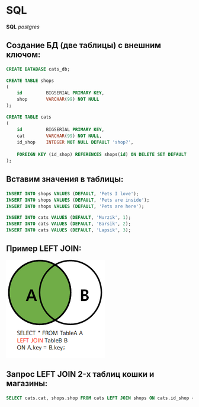 # SQL

**SQL** _postgres_

## Создание БД (две таблицы) с внешним ключом:

```sql
CREATE DATABASE cats_db;
```

```sql
CREATE TABLE shops
(
    id         BIGSERIAL PRIMARY KEY,
    shop       VARCHAR(99) NOT NULL
);
```

```sql
CREATE TABLE cats
(
    id         BIGSERIAL PRIMARY KEY,
    cat        VARCHAR(99) NOT NULL,
    id_shop    INTEGER NOT NULL DEFAULT 'shop?',

    FOREIGN KEY (id_shop) REFERENCES shops(id) ON DELETE SET DEFAULT
);
```

## Вставим значения в таблицы:

```sql
INSERT INTO shops VALUES (DEFAULT, 'Pets I love');
INSERT INTO shops VALUES (DEFAULT, 'Pets are inside');
INSERT INTO shops VALUES (DEFAULT, 'Pets are here');
```

```sql
INSERT INTO cats VALUES (DEFAULT, 'Murzik', 1);
INSERT INTO cats VALUES (DEFAULT, 'Barsik', 2);
INSERT INTO cats VALUES (DEFAULT, 'Lapsik', 3);
```

## Пример LEFT JOIN:

![](https://raw.githubusercontent.com/Bokoffalexander/Sql_github/main/LEFT_JOIN.png)

## Запрос LEFT JOIN 2-х таблиц кошки и магазины:

```sql
SELECT cats.cat, shops.shop FROM cats LEFT JOIN shops ON cats.id_shop = shops.id;
```
